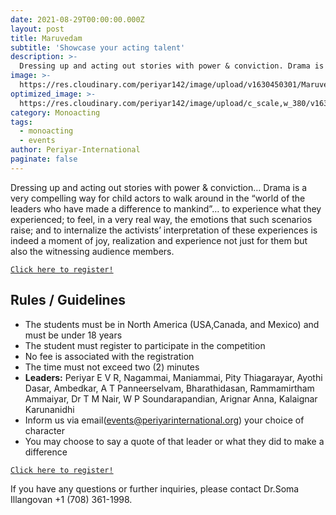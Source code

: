 ```yaml
---
date: 2021-08-29T00:00:00.000Z
layout: post
title: Maruvedam
subtitle: 'Showcase your acting talent'
description: >-
  Dressing up and acting out stories with power & conviction. Drama is a very compelling way for child actors to walk around ...
image: >-
  https://res.cloudinary.com/periyar142/image/upload/v1630450301/Maruvedam_ppgszl.jpg
optimized_image: >-
  https://res.cloudinary.com/periyar142/image/upload/c_scale,w_380/v1630450301/Maruvedam_ppgszl.jpg
category: Monoacting
tags:
  - monoacting
  - events
author: Periyar-International
paginate: false
---
```


Dressing up and acting out stories with power & conviction… Drama is a very compelling way for child actors to walk around in the “world of the leaders  who have made a difference to mankind”… to experience what they experienced; to feel, in a very real way, the emotions that such scenarios raise; and to internalize the activists’ interpretation of these experiences is indeed a moment of joy, realization and experience not just for them but also the witnessing audience members.

<a  href="https://www.periyar143.info/register/">`Click here to register!`</a>

## Rules / Guidelines

* The students must be in North America (USA,Canada, and Mexico) and must be under 18 years
* The student must register to participate in the competition
* No fee is associated with the registration
* The time must not exceed two (2) minutes
* **Leaders:** Periyar E V R, Nagammai, Maniammai, Pity Thiagarayar, Ayothi Dasar, Ambedkar, A T Panneerselvam, Bharathidasan, Rammamirtham Ammaiyar, Dr T M Nair, W P Soundarapandian, Arignar Anna, Kalaignar Karunanidhi
* Inform us via email(events@periyarinternational.org) your choice of character
* You may choose to say a quote of that leader or what they did to make a difference

<a  href="https://www.periyar143.info/register/">`Click here to register!`</a>

If you have any questions or further inquiries, please contact Dr.Soma Illangovan +1 (708) 361-1998.